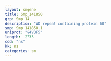 ```yaml
---
layout: smgene
title: Smp_141850
grp: Smp_14
description: "WD repeat containing protein 60"
smp: Smp_141850.1
uniprot: "G4VQF5"
length:  2733
cdd: "ns"
kk: ns
categories: sm
---
```

